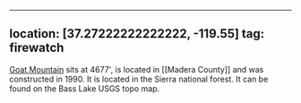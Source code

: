 
---
location: [37.27222222222222, -119.55]
tag: firewatch
---

[Goat Mountain](http://www.peakbagging.com/CALookoutPhotos/GoatMtn.html) sits at 4677', is located in [[Madera County]] and was constructed in 1990. It is located in the Sierra national forest. It can be found on the Bass Lake USGS topo map.
